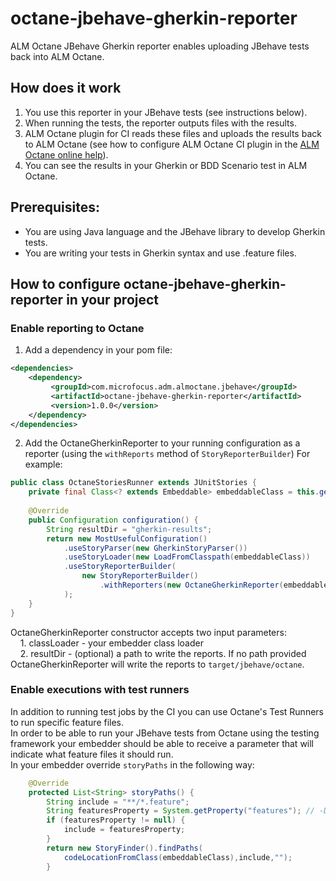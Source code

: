 # octane-jbehave-gherkin-reporter
ALM Octane JBehave Gherkin reporter enables uploading JBehave tests back into ALM Octane.

## How does it work
1.	You use this reporter in your JBehave tests (see instructions below).
2.	When running the tests, the reporter outputs files with the results.
3.	ALM Octane plugin for CI reads these files and uploads the results back to ALM Octane (see how to configure ALM Octane CI plugin in the [ALM Octane online help](https://admhelp.microfocus.com/octane/en/15.1.20/Online/Content/AdminGuide/how_config_CI_plugin.htm)).
4.	You can see the results in your Gherkin or BDD Scenario test in ALM Octane.

## Prerequisites:
* You are using Java language and the JBehave library to develop Gherkin tests.
* You are writing your tests in Gherkin syntax and use .feature files.

## How to configure octane-jbehave-gherkin-reporter in your project

### Enable reporting to Octane
1. Add a dependency in your pom file:
```xml
<dependencies>
    <dependency>
         <groupId>com.microfocus.adm.almoctane.jbehave</groupId>
         <artifactId>octane-jbehave-gherkin-reporter</artifactId>
         <version>1.0.0</version>
    </dependency>
</dependencies>
```

2. Add the OctaneGherkinReporter to your running configuration as a reporter (using the `withReports` method of `StoryReporterBuilder`) For example:
```java
public class OctaneStoriesRunner extends JUnitStories {
    private final Class<? extends Embeddable> embeddableClass = this.getClass();
    
    @Override
    public Configuration configuration() {
        String resultDir = "gherkin-results";
        return new MostUsefulConfiguration()
            .useStoryParser(new GherkinStoryParser())
            .useStoryLoader(new LoadFromClasspath(embeddableClass))
            .useStoryReporterBuilder(
                new StoryReporterBuilder()
                    .withReporters(new OctaneGherkinReporter(embeddableClass.getClassLoader(), resultDir))
            );
    }
}
```
OctaneGherkinReporter constructor accepts two input parameters:</br>
&nbsp;&nbsp;&nbsp;&nbsp;1. classLoader - your embedder class loader</br>
&nbsp;&nbsp;&nbsp;&nbsp;2. resultDir - (optional) a path to write the reports. If no path provided OctaneGherkinReporter will write the reports to `target/jbehave/octane`.</br>

### Enable executions with test runners
In addition to running test jobs by the CI you can use Octane's Test Runners to run specific feature files.</br>
In order to be able to run your JBehave tests from Octane using the testing framework your embedder should be able to receive a parameter that will indicate what feature files it should run.</br>
In your embedder override `storyPaths` in the following way:
```java
    @Override
    protected List<String> storyPaths() {
        String include = "**/*.feature";
        String featuresProperty = System.getProperty("features"); // -Dfeatures
        if (featuresProperty != null) {
            include = featuresProperty;
        }
        return new StoryFinder().findPaths(
            codeLocationFromClass(embeddableClass),include,"");
        }
```   
